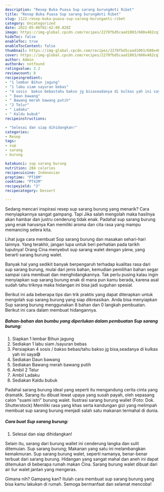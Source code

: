 ```yaml
---
description: "Resep Buka Puasa Sup sarang burungAnti Ribet"
title: "Resep Buka Puasa Sup sarang burungAnti Ribet"
slug: 1122-resep-buka-puasa-sup-sarang-burunganti-ribet
category: Uncategorized
date: 2022-05-06T02:42:09.828Z
image: https://img-global.cpcdn.com/recipes/2270fbd5caad1003/680x482cq70/sup-sarang-burung-foto-resep-utama.jpg
hideToc: false
enableToc: true
enableTocContent: false
thumbnail: https://img-global.cpcdn.com/recipes/2270fbd5caad1003/680x482cq70/sup-sarang-burung-foto-resep-utama.jpg
cover: https://img-global.cpcdn.com/recipes/2270fbd5caad1003/680x482cq70/sup-sarang-burung-foto-resep-utama.jpg
author: Admin
authorAv: notfound
ratingvalue: 3.2
reviewcount: 8
recipeingredient:
- "1 lembar Bihun jagung"
- "1 labu siam sayuran bebas"
- "4 sosis  bakso bebastahu bakso jg bisaseadanya di kulkas yah ini saya"
- " Daun bawang"
- " Bawang merah bawang putih"
- "2 Telur"
- " Ladaku"
- " Kaldu bubuk"
recipeinstructions:

- "Selesai dan siap dihidangkan!"
categories:
- Resep
tags:
- sup
- sarang
- burung

katakunci: sup sarang burung 
nutrition: 284 calories
recipecuisine: Indonesian
preptime: "PT18M"
cooktime: "PT42M"
recipeyield: "3"
recipecategory: Dessert

---
```



Sedang mencari inspirasi resep sup sarang burung yang menarik? Cara menyiapkannya sangat gampang. Tapi Jika salah mengolah maka hasilnya akan hambar dan justru cenderung tidak enak. Padahal sup sarang burung yang enak harusnya Kan memiliki aroma dan cita rasa yang mampu memancing selera kita.


Lihat juga cara membuat Sop sarang burung dan masakan sehari-hari lainnya. Yang terakhir, jangan lupa untuk beri perhatian pada tarikh luputnya! Orang Cina menyebut sup sarang walet dengan yànw, yang berarti sarang burung walet.

Banyak hal yang sedikit banyak berpengaruh terhadap kualitas rasa dari sup sarang burung, mulai dari jenis bahan, kemudian pemilihan bahan segar sampai cara membuat dan menghidangkannya. Tak perlu pusing kalau ingin menyiapkan sup sarang burung enak di mana pun kamu berada, karena asal sudah tahu triknya maka hidangan ini bisa jadi suguhan spesial.


Berikut ini ada beberapa tips dan trik praktis yang dapat diterapkan untuk mengolah sup sarang burung yang siap dikreasikan. Anda bisa menyiapkan Sup sarang burung menggunakan 8 bahan dan 0 langkah pembuatan. Berikut ini cara dalam membuat hidangannya.

<!--inarticleads1-->

##### Bahan-bahan dan bumbu yang diperlukan dalam pembuatan Sup sarang burung:

1. Siapkan 1 lembar Bihun jagung
1. Sediakan 1 labu siam /sayuran bebas
1. Persiapkan 4 sosis / bakso bebas/tahu bakso jg bisa,seadanya di kulkas yah ini saya😅
1. Sediakan  Daun bawang
1. Sediakan  Bawang merah bawang putih
1. Ambil 2 Telur
1. Ambil  Ladaku
1. Sediakan  Kaldu bubuk


Padahal sarang burung ideal yang seperti itu mengandung cerita cinta yang dramatik. Sarang itu dibuat lewat upaya yang susah payah, oleh sepasang calon &#34;suami istri&#34; burung walet. Ilustrasi sarang burung wallet (Foto: Dok. Shutterstock) Memiliki rasa yang khas serta kandungan gizi yang melimpah membuat sup sarang burung menjadi salah satu makanan termahal di dunia. 

<!--inarticleads2-->

##### Cara buat Sup sarang burung:


1. Selesai dan siap dihidangkan!

Selain itu, sarang dari burung wallet ini cenderung langka dan sulit ditemuian. Sup sarang burung; Makanan yang satu ini melambangkan kemakmuran. Sup sarang burung walet, seperti namanya, benar-benar terbuat dari sarang burung. Hidangan yang sangat mahal dan aneh ini dapat ditemukan di beberapa rumah makan Cina. Sarang burung walet dibuat dari air liur walet jantan yang mengeras. 

Gimana nih? Gampang kan? Itulah cara membuat sup sarang burung yang bisa kamu lakukan di rumah. Semoga bermanfaat dan selamat mencoba!
